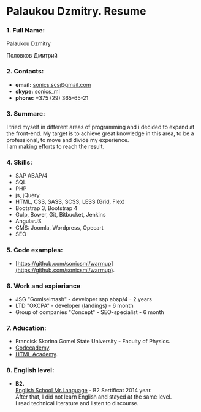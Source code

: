 # Palaukou Dzmitry. Resume

### 1. Full Name:

  Palaukou Dzmitry  

  Половков Дмитрий  

### 2. Contacts:
* 	**email:** sonics.scs@gmail.com
* 	**skype:** sonics_ml
* 	**phone:** +375 (29) 365-65-21

### 3. Summare:
  I tried myself in different areas of programming and i decided to expand at the front-end.
  My target is to achieve great knowledge in this area, to be a professional, to move and divide my experience.  
  I am making efforts to reach the result.

### 4. Skills:
-	SAP ABAP/4
-	SQL
-	PHP
-	js, jQuery
-	HTML, CSS, SASS, SCSS, LESS (Grid, Flex)
-	Bootstrap 3, Bootstrap 4
-	Gulp, Bower, Git, Bitbucket, Jenkins
-	AngularJS
-	CMS: Joomla, Wordpress, Opecart
-	SEO

### 5. Code examples: 
-	[https://github.com/sonicsml/warmup](https://github.com/sonicsml/warmup).

### 6. Work and expieriance 
-	JSG "Gomlselmash" - developer sap abap/4 - 2 years
-  	LTD "OXCPA" - developer (landings) - 6 month
- 	Group of companies "Concept" - SEO-specialist - 6 month

### 7. Aducation:
-   Francisk Skorina Gomel State University - Faculty of Physics.
-   [Codecademy](https://www.codecademy.com/users/sonics_ml/achievements).
-   [HTML Academy](https://htmlacademy.ru/profile/id29493/progress).

### 8. English level:
*   **B2.**   
   [English School Mr.Language](http://mrlanguage.org/) - B2 Sertificat 2014 year.  
   After that, I did not learn English and stayed at the same level.   
   I read technical literature and listen to discourse.  